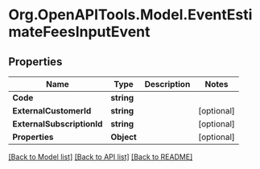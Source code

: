 
# Org.OpenAPITools.Model.EventEstimateFeesInputEvent

## Properties

Name | Type | Description | Notes
------------ | ------------- | ------------- | -------------
**Code** | **string** |  | 
**ExternalCustomerId** | **string** |  | [optional] 
**ExternalSubscriptionId** | **string** |  | [optional] 
**Properties** | **Object** |  | [optional] 

[[Back to Model list]](../README.md#documentation-for-models)
[[Back to API list]](../README.md#documentation-for-api-endpoints)
[[Back to README]](../README.md)

